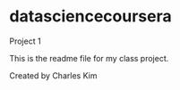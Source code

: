 datasciencecoursera
===================

Project 1

This is the readme file for my class project.

Created by Charles Kim
